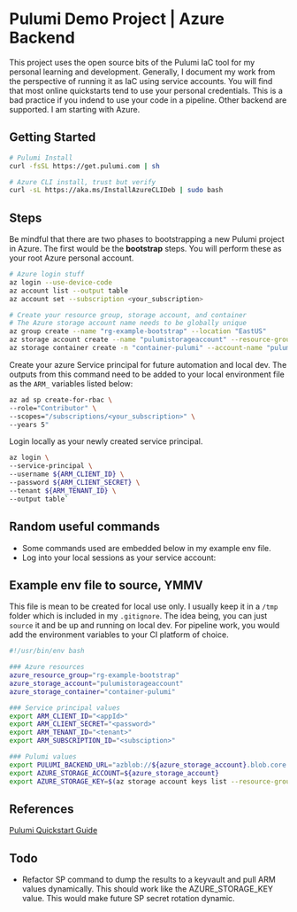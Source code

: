 # Pulumi Demo Project | Azure Backend
This project uses the open source bits of the Pulumi IaC tool for my personal
learning and development. Generally, I document my work from the perspective
of running it as IaC using service accounts. You will find that most online
quickstarts tend to use your personal credentials. This is a bad practice if 
you indend to use your code in a pipeline. Other backend are supported. I am
starting with Azure.

## Getting Started
 
```bash
# Pulumi Install
curl -fsSL https://get.pulumi.com | sh
``` 

```bash
# Azure CLI install, trust but verify
curl -sL https://aka.ms/InstallAzureCLIDeb | sudo bash
```

## Steps
Be mindful that there are two phases to bootstrapping a new Pulumi project in
Azure. The first would be the **bootstrap** steps. You will perform these as
your root Azure personal account.

```bash
# Azure login stuff
az login --use-device-code   
az account list --output table 
az account set --subscription <your_subscription>
``` 

```bash
# Create your resource group, storage account, and container
# The Azure storage account name needs to be globally unique
az group create --name "rg-example-bootstrap" --location "EastUS"  
az storage account create --name "pulumistorageaccount" --resource-group "rg-example-bootstrap" --location "EastUS" --sku "Standard_LRS"
az storage container create -n "container-pulumi" --account-name "pulumistorageaccount"
```  

Create your azure Service principal for future automation and local dev. The
outputs from this command need to be added to your local environment file as the
`ARM_` variables listed below:  
```bash
az ad sp create-for-rbac \
--role="Contributor" \
--scopes="/subscriptions/<your_subscription>" \
--years 5"
```

Login locally as your newly created service principal.
```bash
az login \
--service-principal \
--username ${ARM_CLIENT_ID} \ 
--password ${ARM_CLIENT_SECRET} \ 
--tenant ${ARM_TENANT_ID} \
--output table`
```

## Random useful commands
* Some commands used are embedded below in my example env file.
* Log into your local sessions as your service account: 



## Example env file to source, YMMV
This file is mean to be created for local use only. I usually keep it in a
`/tmp` folder which is included in my `.gitignore`. The idea being, you can
just `source` it and be up and running on local dev. For pipeline work, you
would add the environment variables to your CI platform of choice.

```bash
#!/usr/bin/env bash

### Azure resources
azure_resource_group="rg-example-bootstrap"
azure_storage_account="pulumistorageaccount"
azure_storage_container="container-pulumi"

### Service principal values
export ARM_CLIENT_ID="<appId>"
export ARM_CLIENT_SECRET="<password>"
export ARM_TENANT_ID="<tenant>"
export ARM_SUBSCRIPTION_ID="<subsciption>"

### Pulumi values
export PULUMI_BACKEND_URL="azblob://${azure_storage_account}.blob.core.windows.net/${azure_storage_container}"
export AZURE_STORAGE_ACCOUNT=${azure_storage_account}
export AZURE_STORAGE_KEY=$(az storage account keys list --resource-group ${azure_resource_group} --account-name ${azure_storage_account} --query "[0].value" --output tsv)
```

## References
[Pulumi Quickstart Guide](<https://www.pulumi.com/docs/clouds/azure/get-started/begin/>) 

## Todo
* Refactor SP command to dump the results to a keyvault and pull ARM values
dynamically. This should work like the AZURE_STORAGE_KEY value. This would make
future SP secret rotation dynamic.
